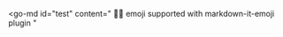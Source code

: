 <script
  src="https://cdnjs.cloudflare.com/ajax/libs/markdown-it-emoji/2.0.2/markdown-it-emoji.min.js"
  integrity="sha512-tJ1QQaPYuPI8KC68gOLzHsp8l2hZB08FHzALKpjaGt+3I6x9ZaDzxdL67NKfliSg60yTq1dd7Kfor5rNjRbE0g=="
  crossorigin="anonymous"
  referrerpolicy="no-referrer"
></script>
<go-md
  id="test"
  content="
  :tada::balloon: emoji supported with markdown-it-emoji plugin
"
>
</go-md>
<script>
  document.querySelector('#test').addEventListener('init', (e) => {
    let md = e.detail;
    md.use(window.markdownitEmoji);
  });
</script>
